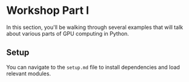 # Workshop Part I 
In this section, you'll be walking through several examples that will talk about various parts of GPU computing in Python. 

## Setup
You can navigate to the ``setup.md`` file to install dependencies and load relevant modules.
